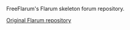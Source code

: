 FreeFlarum's Flarum skeleton forum repository.

[Original Flarum repository](https://github.com/flarum/core)

